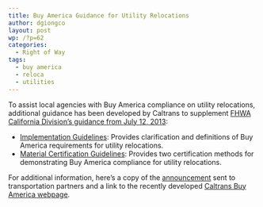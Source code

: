 ```yaml
---
title: Buy America Guidance for Utility Relocations
author: dgiongco
layout: post
wp: /?p=62
categories:
  - Right of Way
tags:
  - buy america
  - reloca
  - utilities
---
```

To assist local agencies with Buy America compliance on utility relocations, additional guidance has been developed by Caltrans to supplement [FHWA California Division&#8217;s guidance from July 12, 2013][1]:

*   [Implementation Guidelines][2]: Provides clarification and definitions of Buy America requirements for utility relocations.
*   [Material Certification Guidelines][3]: Provides two certification methods for demonstrating Buy America compliance for utility relocations.

For additional information, here&#8217;s a copy of the [announcement][4] sent to transportation partners and a link to the recently developed [Caltrans Buy America webpage][5].

 [1]: http://localhost:8888/wp-content/uploads/2013/12/7.12.13Clarification-on-the-Application-of-Buy-America-in-California-REV.pdf.13Clarification-on-the-Application-of-Buy-America-in-California-REV.pdf?format=original
 [2]: http://localhost:8888/wp-content/uploads/2013/12/Implementation-Guidelines.pdf
 [3]: http://localhost:8888/wp-content/uploads/2013/12/Material-Certification-Guidelines.pdf
 [4]: http://localhost:8888/wp-content/uploads/2013/12/Buy-America-Guidelines-Letter-2013-18-121.pdf
 [5]: http://dot.ca.gov/hq/buyamerica/ba-4.htm